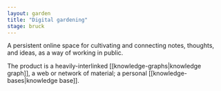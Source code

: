 ```yaml
---  
layout: garden
title: "Digital gardening"
stage: bruck
---
```


A persistent online space for cultivating and connecting notes, thoughts, and ideas, as a way of working in public.

The product is a heavily-interlinked [[knowledge-graphs|knowledge graph]], a web or network of material; a personal [[knowledge-bases|knowledge base]].
